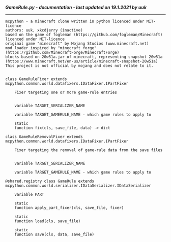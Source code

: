 ***GameRule.py - documentation - last updated on 19.1.2021 by uuk***
___

    mcpython - a minecraft clone written in python licenced under MIT-licence
    authors: uuk, xkcdjerry (inactive)
    based on the game of fogleman (https://github.com/fogleman/Minecraft) licenced under MIT-licence
    original game "minecraft" by Mojang Studios (www.minecraft.net)
    mod loader inspired by "minecraft forge" (https://github.com/MinecraftForge/MinecraftForge)
    blocks based on 20w51a.jar of minecraft, representing snapshot 20w51a
    (https://www.minecraft.net/en-us/article/minecraft-snapshot-20w51a)
    This project is not official by mojang and does not relate to it.


    class GameRuleFixer extends mcpython.common.world.datafixers.IDataFixer.IPartFixer
        
        Fixer targeting one or more game-rule entries


        variable TARGET_SERIALIZER_NAME

        variable TARGET_GAMERULE_NAME - which game rules to apply to

        static
        function fix(cls, save_file, data) -> dict

    class GameRuleRemovalFixer extends mcpython.common.world.datafixers.IDataFixer.IPartFixer
        
        Fixer targeting the removal of game-rule data from the save files


        variable TARGET_SERIALIZER_NAME

        variable TARGET_GAMERULE_NAME - which game rules to apply to

    @shared.registry class GameRule extends mcpython.common.world.serializer.IDataSerializer.IDataSerializer

        variable PART

        static
        function apply_part_fixer(cls, save_file, fixer)

        static
        function load(cls, save_file)

        static
        function save(cls, data, save_file)